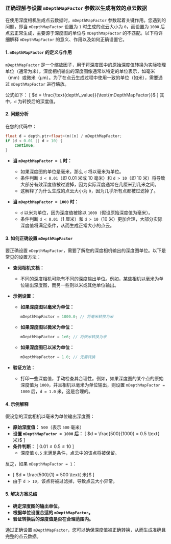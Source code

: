 ### 正确理解与设置 `mDepthMapFactor` 参数以生成有效的点云数据

在使用深度相机生成点云数据时，`mDepthMapFactor` 参数起着关键作用。您遇到的问题，即当 `mDepthMapFactor` 设置为 `1` 时生成的点云大小为 `0`，而设置为 `1000` 后点云正常生成，主要源于深度图的单位与 `mDepthMapFactor` 的不匹配。以下将详细解释 `mDepthMapFactor` 的意义、作用以及如何正确设置它。

#### 1. `mDepthMapFactor` 的定义与作用

`mDepthMapFactor` 是一个缩放因子，用于将深度图中的原始深度值转换为实际物理单位（通常为米）。深度相机输出的深度图像通常以特定的单位表示，如毫米（mm）或微米（µm）。为了在点云生成过程中使用一致的单位（如米），需要通过 `mDepthMapFactor` 进行缩放。

公式如下：
\[ $d = \frac{\text{depth\_value}}{\text{mDepthMapFactor}}$ \]
其中，`d` 为转换后的深度值。

#### 2. 问题分析

在您的代码中：

```cpp
float d = depth.ptr<float>(m)[n] / mDepthMapFactor;
if (d < 0.01 || d > 10) {
    continue;
}
```

- **当 `mDepthMapFactor = 1` 时：**
  - 如果深度图的单位是毫米，那么 `d` 将以毫米为单位。
  - 条件判断 `d < 0.01`（即 0.01 米或 10 毫米）和 `d > 10`（即 10 米）将导致大部分有效深度值被过滤掉，因为实际深度通常在几厘米到几米之间。
  - 这解释了为什么生成的点云大小为 `0`，因为几乎所有点都被过滤掉了。

- **当 `mDepthMapFactor = 1000` 时：**
  - `d` 以米为单位，因为深度值被除以 `1000`（假设原始深度值为毫米）。
  - 条件判断 `d < 0.01`（1 厘米）和 `d > 10`（10 米）更加合理，大部分实际深度值将满足条件，从而生成正常大小的点云。

#### 3. 如何正确设置 `mDepthMapFactor`

要正确设置 `mDepthMapFactor`，需要了解您的深度相机输出的深度图单位。以下是常见的设置方法：

- **查阅相机文档：**
  - 不同的深度相机可能有不同的深度输出单位。例如，某些相机以毫米为单位输出深度图，而另一些则以米或其他单位输出。
  
- **示例设置：**
  - **如果深度图以毫米为单位：**
    ```cpp
    mDepthMapFactor = 1000.0; // 将毫米转换为米
    ```
  
  - **如果深度图以微米为单位：**
    ```cpp
    mDepthMapFactor = 1e6; // 将微米转换为米
    ```
  
  - **如果深度图已以米为单位：**
    ```cpp
    mDepthMapFactor = 1.0; // 无需转换
    ```

- **验证方法：**
  - 打印一些深度值，手动检查其合理性。例如，如果深度图的某个点的原始深度值为 `1000`，并且相机以毫米为单位输出，则设置 `mDepthMapFactor = 1000` 后，`d = 1.0` 米，这是合理的。

#### 4. 示例解释

假设您的深度相机以毫米为单位输出深度图：

- **原始深度值：** `500`（表示 `500` 毫米）
- **设置 `mDepthMapFactor = 1000` 后：**
  \[ $d = \frac{500}{1000} = 0.5 \text{ 米}$ \]
- **条件判断：**
  \[ $0.01 \leq 0.5 \leq 10$ \]
  - 深度值 `0.5` 米满足条件，点云中的该点将被保留。

反之，如果 `mDepthMapFactor = 1`：

- \[ $d = \frac{500}{1} = 500 \text{ 米}$ \]
- 由于 `d > 10`，该点将被过滤掉，导致点云大小异常。

#### 5. 解决方案总结

- **确定深度图的输出单位。**
- **根据单位设置合适的 `mDepthMapFactor`。**
- **验证转换后的深度值是否在合理范围内。**

通过正确设置 `mDepthMapFactor`，您可以确保深度值被正确转换，从而生成准确且完整的点云数据。